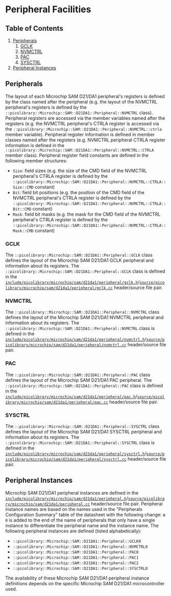 # Peripheral Facilities

## Table of Contents
1. [Peripherals](#peripherals)
    1. [GCLK](#gclk)
    1. [NVMCTRL](#nvmctrl)
    1. [PAC](#pac)
    1. [SYSCTRL](#sysctrl)
1. [Peripheral Instances](#peripheral-instances)

## Peripherals
The layout of each Microchip SAM D21/DA1 peripheral's registers is defined by the class
named after the peripheral (e.g. the layout of the NVMCTRL peripheral's registers is
defined by the `::picolibrary::Microchip::SAM::D21DA1::Peripheral::NVMCTRL` class).
Peripheral registers are accessed via the member variables named after the registers (e.g.
the NVMCTRL peripheral's CTRLA register is accessed via the
`::picolibrary::Microchip::SAM::D21DA1::Peripheral::NVMCTRL::ctrla` member variable).
Peripheral register information is defined in member classes named after the registers
(e.g. NVMCTRL peripheral CTRLA register information is defined in the
`::picolibrary::Microchip::SAM::D21DA1::Peripheral::NVMCTRL::CTRLA` member class).
Peripheral register field constants are defined in the following member structures:
- `Size`: field sizes (e.g. the size of the CMD field of the NVMCTRL peripheral's CTRLA
  register is defined by the
  `::picolibrary::Microchip::SAM::D21DA1::Peripheral::NVMCTRL::CTRLA::Size::CMD` constant)
- `Bit`: field bit positions (e.g. the position of the CMD field of the NVMCTRL
  peripheral's CTRLA register is defined by the
  `::picolibrary::Microchip::SAM::D21DA1::Peripheral::NVMCTRL::CTRLA::Bit::CMD` constant)
- `Mask`: field bit masks (e.g. the mask for the CMD field of the NVMCTRL peripheral's
  CTRLA register is defined by the
  `::picolibrary::Microchip::SAM::D21DA1::Peripheral::NVMCTRL::CTRLA::Mask::CMD` constant)

### GCLK
The `::picolibrary::Microchip::SAM::D21DA1::Peripheral::GCLK` class defines the layout of
the Microchip SAM D21/DA1 GCLK peripheral and information about its registers.
The `::picolibrary::Microchip::SAM::D21DA1::Peripheral::GCLK` class is defined in the
[`include/picolibrary/microchip/sam/d21da1/peripheral/gclk.h`](https://github.com/apcountryman/picolibrary-microchip-sam-d21da1/blob/main/include/picolibrary/microchip/sam/d21da1/peripheral/gclk.h)/[`source/picolibrary/microchip/sam/d21da1/peripheral/gclk.cc`](https://github.com/apcountryman/picolibrary-microchip-sam-d21da1/blob/main/source/picolibrary/microchip/sam/d21da1/peripheral/gclk.cc)
header/source file pair.

### NVMCTRL
The `::picolibrary::Microchip::SAM::D21DA1::Peripheral::NVMCTRL` class defines the layout
of the Microchip SAM D21/DA1 NVMCTRL peripheral and information about its registers.
The `::picolibrary::Microchip::SAM::D21DA1::Peripheral::NVMCTRL` class is defined in the
[`include/picolibrary/microchip/sam/d21da1/peripheral/nvmctrl.h`](https://github.com/apcountryman/picolibrary-microchip-sam-d21da1/blob/main/include/picolibrary/microchip/sam/d21da1/peripheral/nvmctrl.h)/[`source/picolibrary/microchip/sam/d21da1/peripheral/nvmctrl.cc`](https://github.com/apcountryman/picolibrary-microchip-sam-d21da1/blob/main/source/picolibrary/microchip/sam/d21da1/peripheral/nvmctrl.cc)
header/source file pair.

### PAC
The `::picolibrary::Microchip::SAM::D21DA1::Peripheral::PAC` class defines the layout of
the Microchip SAM D21/DA1 PAC peripheral.
The `::picolibrary::Microchip::SAM::D21DA1::Peripheral::PAC` class is defined in the
[`include/picolibrary/microchip/sam/d21da1/peripheral/pac.h`](https://github.com/apcountryman/picolibrary-microchip-sam-d21da1/blob/main/include/picolibrary/microchip/sam/d21da1/peripheral/pac.h)/[`source/picolibrary/microchip/sam/d21da1/peripheral/pac.cc`](https://github.com/apcountryman/picolibrary-microchip-sam-d21da1/blob/main/source/picolibrary/microchip/sam/d21da1/peripheral/pac.cc)
header/source file pair.

### SYSCTRL
The `::picolibrary::Microchip::SAM::D21DA1::Peripheral::SYSCTRL` class defines the layout
of the Microchip SAM D21/DA1 SYSCTRL peripheral and information about its registers.
The `::picolibrary::Microchip::SAM::D21DA1::Peripheral::SYSCTRL` class is defined in the
[`include/picolibrary/microchip/sam/d21da1/peripheral/sysctrl.h`](https://github.com/apcountryman/picolibrary-microchip-sam-d21da1/blob/main/include/picolibrary/microchip/sam/d21da1/peripheral/sysctrl.h)/[`source/picolibrary/microchip/sam/d21da1/peripheral/sysctrl.cc`](https://github.com/apcountryman/picolibrary-microchip-sam-d21da1/blob/main/source/picolibrary/microchip/sam/d21da1/peripheral/sysctrl.cc)
header/source file pair.

## Peripheral Instances
Microchip SAM D21/DA1 peripheral instances are defined in the
[`include/picolibrary/microchip/sam/d21da1/peripheral.h`](https://github.com/apcountryman/picolibrary-microchip-sam-d21da1/blob/main/include/picolibrary/microchip/sam/d21da1/peripheral.h)/[`source/picolibrary/microchip/sam/d21da1/peripheral.cc`](https://github.com/apcountryman/picolibrary-microchip-sam-d21da1/blob/main/source/picolibrary/microchip/sam/d21da1/peripheral.cc)
header/source file pair.
Peripheral instance names are based on the names used in the "Peripherals Configuration
Summary" table of the datasheet with the following change: a `0` is added to the end of
the name of peripherals that only have a single instance to differentiate the peripheral
name and the instance name.
The following peripheral instances are defined (listed alphabetically):
- `::picolibrary::Microchip::SAM::D21DA1::Peripheral::GCLK0`
- `::picolibrary::Microchip::SAM::D21DA1::Peripheral::NVMCTRL0`
- `::picolibrary::Microchip::SAM::D21DA1::Peripheral::PAC0`
- `::picolibrary::Microchip::SAM::D21DA1::Peripheral::PAC1`
- `::picolibrary::Microchip::SAM::D21DA1::Peripheral::PAC2`
- `::picolibrary::Microchip::SAM::D21DA1::Peripheral::SYSCTRL0`

The availability of these Microchip SAM D21/DA1 peripheral instance definitions depends on
the specific Microchip SAM D21/DA1 microcontroller used.
